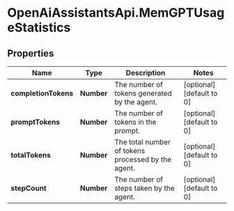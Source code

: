 # OpenAiAssistantsApi.MemGPTUsageStatistics

## Properties

Name | Type | Description | Notes
------------ | ------------- | ------------- | -------------
**completionTokens** | **Number** | The number of tokens generated by the agent. | [optional] [default to 0]
**promptTokens** | **Number** | The number of tokens in the prompt. | [optional] [default to 0]
**totalTokens** | **Number** | The total number of tokens processed by the agent. | [optional] [default to 0]
**stepCount** | **Number** | The number of steps taken by the agent. | [optional] [default to 0]


